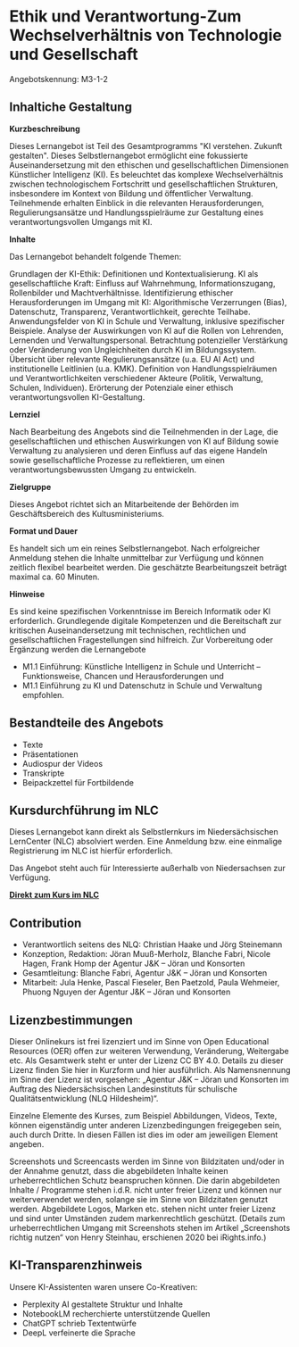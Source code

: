 #  Ethik und Verantwortung-Zum Wechselverhältnis von Technologie und Gesellschaft
Angebotskennung: M3-1-2

## Inhaltiche Gestaltung

**Kurzbeschreibung**

Dieses Lernangebot ist Teil des Gesamtprogramms "KI verstehen. Zukunft gestalten". Dieses Selbstlernangebot ermöglicht eine fokussierte Auseinandersetzung mit den ethischen und gesellschaftlichen Dimensionen Künstlicher Intelligenz (KI). Es beleuchtet das komplexe Wechselverhältnis zwischen technologischem Fortschritt und gesellschaftlichen Strukturen, insbesondere im Kontext von Bildung und öffentlicher Verwaltung. Teilnehmende erhalten Einblick in die relevanten Herausforderungen, Regulierungsansätze und Handlungsspielräume zur Gestaltung eines verantwortungsvollen Umgangs mit KI.

**Inhalte**

Das Lernangebot behandelt folgende Themen:

Grundlagen der KI-Ethik: Definitionen und Kontextualisierung.
KI als gesellschaftliche Kraft: Einfluss auf Wahrnehmung, Informationszugang, Rollenbilder und Machtverhältnisse.
Identifizierung ethischer Herausforderungen im Umgang mit KI: Algorithmische Verzerrungen (Bias), Datenschutz, Transparenz, Verantwortlichkeit, gerechte Teilhabe.
Anwendungsfelder von KI in Schule und Verwaltung, inklusive spezifischer Beispiele.
Analyse der Auswirkungen von KI auf die Rollen von Lehrenden, Lernenden und Verwaltungspersonal.
Betrachtung potenzieller Verstärkung oder Veränderung von Ungleichheiten durch KI im Bildungssystem.
Übersicht über relevante Regulierungsansätze (u.a. EU AI Act) und institutionelle Leitlinien (u.a. KMK).
Definition von Handlungsspielräumen und Verantwortlichkeiten verschiedener Akteure (Politik, Verwaltung, Schulen, Individuen).
Erörterung der Potenziale einer ethisch verantwortungsvollen KI-Gestaltung.

**Lernziel**

Nach Bearbeitung des Angebots sind die Teilnehmenden in der Lage, die gesellschaftlichen und ethischen Auswirkungen von KI auf Bildung sowie Verwaltung zu analysieren und deren Einfluss auf das eigene Handeln sowie gesellschaftliche Prozesse zu reflektieren, um einen verantwortungsbewussten Umgang zu entwickeln.

**Zielgruppe**

Dieses Angebot richtet sich an Mitarbeitende der Behörden im Geschäftsbereich des Kultusministeriums.

**Format und Dauer**

Es handelt sich um ein reines Selbstlernangebot. Nach erfolgreicher Anmeldung stehen die Inhalte unmittelbar zur Verfügung und können zeitlich flexibel bearbeitet werden. Die geschätzte Bearbeitungszeit beträgt maximal ca. 60 Minuten.

**Hinweise**

Es sind keine spezifischen Vorkenntnisse im Bereich Informatik oder KI erforderlich. Grundlegende digitale Kompetenzen und die Bereitschaft zur kritischen Auseinandersetzung mit technischen, rechtlichen und gesellschaftlichen Fragestellungen sind hilfreich. Zur Vorbereitung oder Ergänzung werden die Lernangebote 

- M1.1 Einführung: Künstliche Intelligenz in Schule und Unterricht – Funktionsweise, Chancen und Herausforderungen und 
- M1.1 Einführung zu KI und Datenschutz in Schule und Verwaltung empfohlen.

## Bestandteile des Angebots

- Texte
- Präsentationen
- Audiospur der Videos
- Transkripte
- Beipackzettel für Fortbildende

## Kursdurchführung im NLC

Dieses Lernangebot kann direkt als Selbstlernkurs im Niedersächsischen LernCenter (NLC) absolviert werden. Eine Anmeldung bzw. eine einmalige Registrierung im NLC ist hierfür erforderlich.

Das Angebot steht auch für Interessierte außerhalb von Niedersachsen zur Verfügung.

**[Direkt zum Kurs im NLC](https://nlc.info/app/edb/event/49269)**

## Contribution

- Verantwortlich seitens des NLQ: Christian Haake und Jörg Steinemann 
- Konzeption, Redaktion: Jöran Muuß-Merholz, Blanche Fabri, Nicole Hagen, Frank Homp der Agentur J&K – Jöran und Konsorten
- Gesamtleitung: Blanche Fabri, Agentur J&K – Jöran und Konsorten
- Mitarbeit: Jula Henke, Pascal Fieseler, Ben Paetzold, Paula Wehmeier, Phuong Nguyen der Agentur J&K – Jöran und Konsorten

## Lizenzbestimmungen

Dieser Onlinekurs ist frei lizenziert und im Sinne von Open Educational Resources (OER) offen zur weiteren Verwendung, Veränderung, Weitergabe etc. Als Gesamtwerk steht er unter der Lizenz CC BY 4.0. Details zu dieser Lizenz finden Sie hier in Kurzform und hier ausführlich. Als Namensnennung im Sinne der Lizenz ist vorgesehen: „Agentur J&K – Jöran und Konsorten im Auftrag des Niedersächsischen Landesinstituts für schulische Qualitätsentwicklung (NLQ Hildesheim)“.

Einzelne Elemente des Kurses, zum Beispiel Abbildungen, Videos, Texte, können eigenständig unter anderen Lizenzbedingungen freigegeben sein, auch durch Dritte. In diesen Fällen ist dies im oder am jeweiligen Element angeben.

Screenshots und Screencasts werden im Sinne von Bildzitaten und/oder in der Annahme genutzt, dass die abgebildeten Inhalte keinen urheberrechtlichen Schutz beanspruchen können. Die darin abgebildeten Inhalte / Programme stehen i.d.R. nicht unter freier Lizenz und können nur weiterverwendet werden, solange sie im Sinne von Bildzitaten genutzt werden. Abgebildete Logos, Marken etc. stehen nicht unter freier Lizenz und sind unter Umständen zudem markenrechtlich geschützt. (Details zum urheberrechtlichen Umgang mit Screenshots stehen im Artikel „Screenshots richtig nutzen“ von Henry Steinhau, erschienen 2020 bei iRights.info.)

## KI-Transparenzhinweis

Unsere KI-Assistenten waren unsere Co-Kreativen:
- Perplexity AI gestaltete Struktur und Inhalte
- NotebookLM recherchierte unterstützende Quellen
- ChatGPT schrieb Textentwürfe
- DeepL verfeinerte die Sprache
